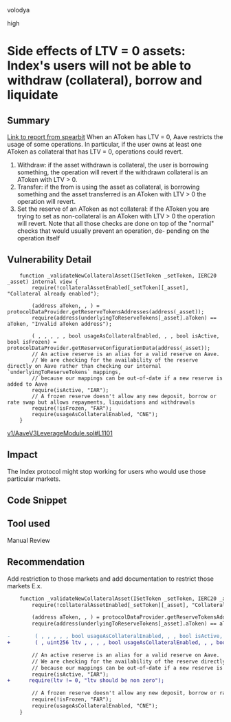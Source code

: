 volodya

high

# Side effects of LTV = 0 assets: Index's users will not be able to withdraw (collateral), borrow and liquidate

## Summary
[Link to report from spearbit](https://solodit.xyz/issues/16216) 
When an AToken has LTV = 0, Aave restricts the usage of some operations. In particular, if the user
owns at least one AToken as collateral that has LTV = 0, operations could revert.
1) Withdraw: if the asset withdrawn is collateral, the user is borrowing something, the operation will revert if the
withdrawn collateral is an AToken with LTV > 0.
2) Transfer: if the from is using the asset as collateral, is borrowing something and the asset transferred is an
AToken with LTV > 0 the operation will revert.
3) Set the reserve of an AToken as not collateral: if the AToken you are trying to set as non-collateral is an
AToken with LTV > 0 the operation will revert.
Note that all those checks are done on top of the "normal" checks that would usually prevent an operation, de-
pending on the operation itself 
## Vulnerability Detail
```solidity
    function _validateNewCollateralAsset(ISetToken _setToken, IERC20 _asset) internal view {
        require(!collateralAssetEnabled[_setToken][_asset], "Collateral already enabled");

        (address aToken, , ) = protocolDataProvider.getReserveTokensAddresses(address(_asset));
        require(address(underlyingToReserveTokens[_asset].aToken) == aToken, "Invalid aToken address");

        ( , , , , , bool usageAsCollateralEnabled, , , bool isActive, bool isFrozen) = protocolDataProvider.getReserveConfigurationData(address(_asset));
        // An active reserve is an alias for a valid reserve on Aave.
        // We are checking for the availability of the reserve directly on Aave rather than checking our internal `underlyingToReserveTokens` mappings,
        // because our mappings can be out-of-date if a new reserve is added to Aave
        require(isActive, "IAR");
        // A frozen reserve doesn't allow any new deposit, borrow or rate swap but allows repayments, liquidations and withdrawals
        require(!isFrozen, "FAR");
        require(usageAsCollateralEnabled, "CNE");
    }

```
[v1/AaveV3LeverageModule.sol#L1101](https://github.com/sherlock-audit/2023-05-Index/blob/main/index-protocol/contracts/protocol/modules/v1/AaveV3LeverageModule.sol#L1101)
## Impact
The Index protocol might stop working for users who would use those particular markets.
## Code Snippet

## Tool used

Manual Review

## Recommendation
Add restriction to those markets and add documentation to restrict those markets
E.x.

```diff
    function _validateNewCollateralAsset(ISetToken _setToken, IERC20 _asset) internal view {
        require(!collateralAssetEnabled[_setToken][_asset], "Collateral already enabled");

        (address aToken, , ) = protocolDataProvider.getReserveTokensAddresses(address(_asset));
        require(address(underlyingToReserveTokens[_asset].aToken) == aToken, "Invalid aToken address");

-        ( , , , , , bool usageAsCollateralEnabled, , , bool isActive, bool isFrozen) = protocolDataProvider.getReserveConfigurationData(address(_asset));
+        ( , uint256 ltv , , , , bool usageAsCollateralEnabled, , , bool isActive, bool isFrozen) = protocolDataProvider.getReserveConfigurationData(address(_asset));

        // An active reserve is an alias for a valid reserve on Aave.
        // We are checking for the availability of the reserve directly on Aave rather than checking our internal `underlyingToReserveTokens` mappings,
        // because our mappings can be out-of-date if a new reserve is added to Aave
        require(isActive, "IAR");
+      require(ltv != 0, "ltv should be non zero");

        // A frozen reserve doesn't allow any new deposit, borrow or rate swap but allows repayments, liquidations and withdrawals
        require(!isFrozen, "FAR");
        require(usageAsCollateralEnabled, "CNE");
    }

```
